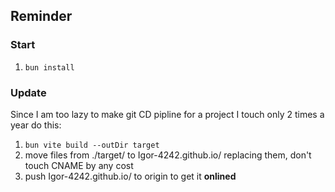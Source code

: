 ## Reminder

### Start

1. `bun install`


### Update

Since I am too lazy to make git CD pipline for a project I touch only 2 times a year do this:

1. `bun vite build --outDir target`
2. move files from ./target/ to Igor-4242.github.io/ replacing them, don't touch CNAME by any cost
3. push Igor-4242.github.io/ to origin to get it **onlined**

